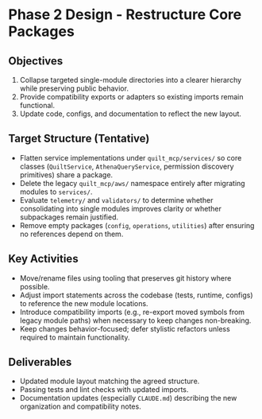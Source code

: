 <!-- markdownlint-disable MD013 -->
# Phase 2 Design - Restructure Core Packages

## Objectives

1. Collapse targeted single-module directories into a clearer hierarchy while preserving public behavior.
2. Provide compatibility exports or adapters so existing imports remain functional.
3. Update code, configs, and documentation to reflect the new layout.

## Target Structure (Tentative)

- Flatten service implementations under `quilt_mcp/services/` so core classes (`QuiltService`, `AthenaQueryService`, permission discovery primitives) share a package.
- Delete the legacy `quilt_mcp/aws/` namespace entirely after migrating modules to `services/`.
- Evaluate `telemetry/` and `validators/` to determine whether consolidating into single modules improves clarity or whether subpackages remain justified.
- Remove empty packages (`config`, `operations`, `utilities`) after ensuring no references depend on them.

## Key Activities

- Move/rename files using tooling that preserves git history where possible.
- Adjust import statements across the codebase (tests, runtime, configs) to reference the new module locations.
- Introduce compatibility imports (e.g., re-export moved symbols from legacy module paths) when necessary to keep changes non-breaking.
- Keep changes behavior-focused; defer stylistic refactors unless required to maintain functionality.

## Deliverables

- Updated module layout matching the agreed structure.
- Passing tests and lint checks with updated imports.
- Documentation updates (especially `CLAUDE.md`) describing the new organization and compatibility notes.
